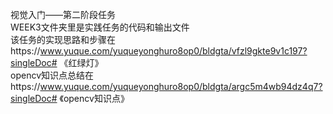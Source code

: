 视觉入门——第二阶段任务  
WEEK3文件夹里是实践任务的代码和输出文件  
该任务的实现思路和步骤在https://www.yuque.com/yuqueyonghuro8op0/bldgta/vfzl9gkte9v1c197?singleDoc# 《红绿灯》  
opencv知识点总结在https://www.yuque.com/yuqueyonghuro8op0/bldgta/argc5m4wb94dz4q7?singleDoc# 《opencv知识点》
